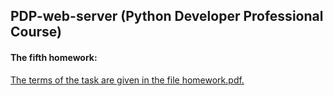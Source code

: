 ## PDP-web-server (Python Developer Professional Course)

#### The fifth homework:
<u>The terms of the task are given in the file homework.pdf.</u>
<br></br>

